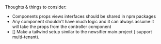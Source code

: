 Thoughts & things to consider:

- Components props views interfaces should be shared in npm packages
- Any component shouldn't have much logic and it can always assume it will take the props from the controller component
- [] Make a tailwind setup similar to the newsifier main project ( support multi-tenant).

